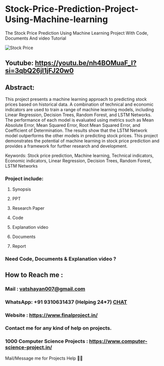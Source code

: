 # Stock-Price-Prediction-Project-Using-Machine-learning
The Stock Price Prediction Using Machine Learning Project With Code, Documents And video Tutorial

![Stock Price](https://github.com/user-attachments/assets/77ffc26e-07b4-4a28-b5d9-22e98a422265)

## Youtube: https://youtu.be/nh4BOMuaF_I?si=3qbQ26jI1jFJ20w0

## Abstract: 
This project presents a machine learning approach to predicting stock prices based on historical data. A combination of technical and economic indicators are used to train a range of machine learning models, including Linear Regression, Decision Trees, Random Forest, and LSTM Networks. The performance of each model is evaluated using metrics such as Mean Absolute Error, Mean Squared Error, Root Mean Squared Error, and Coefficient of Determination. The results show that the LSTM Network model outperforms the other models in predicting stock prices. This project demonstrates the potential of machine learning in stock price prediction and provides a framework for further research and development.

Keywords: Stock price prediction, Machine learning, Technical indicators, Economic indicators, Linear Regression, Decision Trees, Random Forest, LSTM Networks

### Project include: 

1. Synopsis

2. PPT

3. Research Paper


4. Code

5. Explanation video

6. Documents

7. Report


### Need Code, Documents & Explanation video ? 

## How to Reach me :

### Mail : vatshayan007@gmail.com 

### WhatsApp: +91 9310631437 (Helping 24*7) **[CHAT](https://wa.me/message/CHWN2AHCPMAZK1)** 

### Website : https://www.finalproject.in/

### Contact me for any kind of help on projects.
### 1000 Computer Science Projects : https://www.computer-science-project.in/


Mail/Message me for Projects Help 🙏🏻
